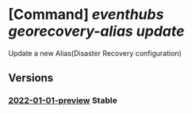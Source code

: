 # [Command] _eventhubs georecovery-alias update_

Update a new Alias(Disaster Recovery configuration)

## Versions

### [2022-01-01-preview](/Resources/mgmt-plane/L3N1YnNjcmlwdGlvbnMve30vcmVzb3VyY2Vncm91cHMve30vcHJvdmlkZXJzL21pY3Jvc29mdC5ldmVudGh1Yi9uYW1lc3BhY2VzL3t9L2Rpc2FzdGVycmVjb3Zlcnljb25maWdzL3t9/2022-01-01-preview.xml) **Stable**

<!-- mgmt-plane /subscriptions/{}/resourcegroups/{}/providers/microsoft.eventhub/namespaces/{}/disasterrecoveryconfigs/{} 2022-01-01-preview -->
